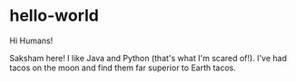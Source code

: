 # hello-world

Hi Humans!

Saksham here! I like Java and Python (that's what I'm scared of!).
I've had tacos on the moon and find them far superior to Earth tacos.
